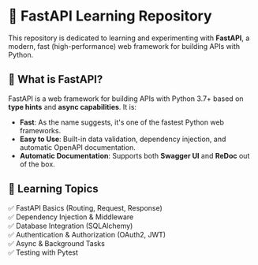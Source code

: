 # 🚀 FastAPI Learning Repository

This repository is dedicated to learning and experimenting with **FastAPI**, a modern, fast (high-performance) web framework for building APIs with Python.

## 📌 What is FastAPI?
FastAPI is a web framework for building APIs with Python 3.7+ based on **type hints** and **async capabilities**. It is:
- **Fast**: As the name suggests, it's one of the fastest Python web frameworks.
- **Easy to Use**: Built-in data validation, dependency injection, and automatic OpenAPI documentation.
- **Automatic Documentation**: Supports both **Swagger UI** and **ReDoc** out of the box.

## 📌 Learning Topics
✅ FastAPI Basics (Routing, Request, Response)  
✅ Dependency Injection & Middleware  
✅ Database Integration (SQLAlchemy)  
✅ Authentication & Authorization (OAuth2, JWT)  
✅ Async & Background Tasks  
✅ Testing with Pytest  
